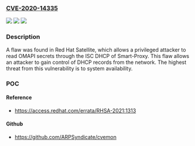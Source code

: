 ### [CVE-2020-14335](https://cve.mitre.org/cgi-bin/cvename.cgi?name=CVE-2020-14335)
![](https://img.shields.io/static/v1?label=Product&message=Red%20Hat%20Satellite%206.9%20for%20RHEL%207&color=blue)
![](https://img.shields.io/static/v1?label=Version&message=!%200%3A2.3.1.20-1.el7sat%20&color=brighgreen)
![](https://img.shields.io/static/v1?label=Vulnerability&message=Exposure%20of%20Sensitive%20Information%20to%20an%20Unauthorized%20Actor&color=brighgreen)

### Description

A flaw was found in Red Hat Satellite, which allows a privileged attacker to read OMAPI secrets through the ISC DHCP of Smart-Proxy. This flaw allows an attacker to gain control of DHCP records from the network. The highest threat from this vulnerability is to system availability.

### POC

#### Reference
- https://access.redhat.com/errata/RHSA-2021:1313

#### Github
- https://github.com/ARPSyndicate/cvemon

